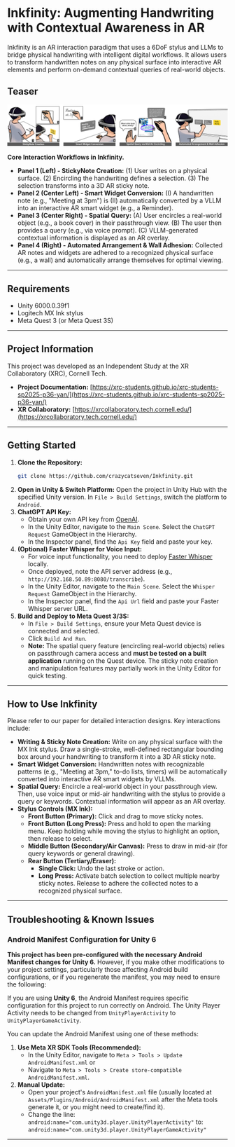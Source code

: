 # Inkfinity: Augmenting Handwriting with Contextual Awareness in AR

Inkfinity is an AR interaction paradigm that uses a 6DoF stylus and LLMs to bridge physical handwriting with intelligent digital workflows. It allows users to transform handwritten notes on any physical surface into interactive AR elements and perform on-demand contextual queries of real-world objects.

## Teaser

![Teaser Image](Teaser_image.png)

**Core Interaction Workflows in Inkfinity.**

- **Panel 1 (Left) - StickyNote Creation:**
  (1) User writes on a physical surface.
  (2) Encircling the handwriting defines a selection.
  (3) The selection transforms into a 3D AR sticky note.
- **Panel 2 (Center Left) - Smart Widget Conversion:**
  (I) A handwritten note (e.g., "Meeting at 3pm") is
  (II) automatically converted by a VLLM into an interactive AR smart widget (e.g., a Reminder).
- **Panel 3 (Center Right) - Spatial Query:**
  (A) User encircles a real-world object (e.g., a book cover) in their passthrough view.
  (B) The user then provides a query (e.g., via voice prompt).
  (C) VLLM-generated contextual information is displayed as an AR overlay.
- **Panel 4 (Right) - Automated Arrangement & Wall Adhesion:**
  Collected AR notes and widgets are adhered to a recognized physical surface (e.g., a wall) and automatically arrange themselves for optimal viewing.

---

## Requirements

- Unity 6000.0.39f1
- Logitech MX Ink stylus
- Meta Quest 3 (or Meta Quest 3S)

---

## Project Information

This project was developed as an Independent Study at the XR Collaboratory (XRC), Cornell Tech.

- **Project Documentation:** [https://xrc-students.github.io/xrc-students-sp2025-p36-yan/](https://xrc-students.github.io/xrc-students-sp2025-p36-yan/)
- **XR Collaboratory:** [https://xrcollaboratory.tech.cornell.edu/](https://xrcollaboratory.tech.cornell.edu/)

---

## Getting Started

1.  **Clone the Repository:**
    ```bash
    git clone https://github.com/crazycatseven/Inkfinity.git
    ```
2.  **Open in Unity & Switch Platform:** Open the project in Unity Hub with the specified Unity version. In `File > Build Settings`, switch the platform to `Android`.
3.  **ChatGPT API Key:**
    - Obtain your own API key from [OpenAI](https://platform.openai.com/api-keys).
    - In the Unity Editor, navigate to the `Main Scene`. Select the `ChatGPT Request` GameObject in the Hierarchy.
    - In the Inspector panel, find the `Api Key` field and paste your key.
4.  **(Optional) Faster Whisper for Voice Input:**
    - For voice input functionality, you need to deploy [Faster Whisper](https://github.com/crazycatseven/Faster_whisper) locally.
    - Once deployed, note the API server address (e.g., `http://192.168.50.89:8080/transcribe`).
    - In the Unity Editor, navigate to the `Main Scene`. Select the `Whisper Request` GameObject in the Hierarchy.
    - In the Inspector panel, find the `Api Url` field and paste your Faster Whisper server URL.
5.  **Build and Deploy to Meta Quest 3/3S:**
    - In `File > Build Settings`, ensure your Meta Quest device is connected and selected.
    - Click `Build And Run`.
    - **Note:** The spatial query feature (encircling real-world objects) relies on passthrough camera access and **must be tested on a built application** running on the Quest device. The sticky note creation and manipulation features may partially work in the Unity Editor for quick testing.

---

## How to Use Inkfinity

Please refer to our paper for detailed interaction designs. Key interactions include:

- **Writing & Sticky Note Creation:** Write on any physical surface with the MX Ink stylus. Draw a single-stroke, well-defined rectangular bounding box around your handwriting to transform it into a 3D AR sticky note.
- **Smart Widget Conversion:** Handwritten notes with recognizable patterns (e.g., "Meeting at 3pm," to-do lists, timers) will be automatically converted into interactive AR smart widgets by VLLMs.
- **Spatial Query:** Encircle a real-world object in your passthrough view. Then, use voice input or mid-air handwriting with the stylus to provide a query or keywords. Contextual information will appear as an AR overlay.
- **Stylus Controls (MX Ink):**
  - **Front Button (Primary):** Click and drag to move sticky notes.
  - **Front Button (Long Press):** Press and hold to open the marking menu. Keep holding while moving the stylus to highlight an option, then release to select.
  - **Middle Button (Secondary/Air Canvas):** Press to draw in mid-air (for query keywords or general drawing).
  - **Rear Button (Tertiary/Eraser):**
    - **Single Click:** Undo the last stroke or action.
    - **Long Press:** Activate batch selection to collect multiple nearby sticky notes. Release to adhere the collected notes to a recognized physical surface.

---

## Troubleshooting & Known Issues

### Android Manifest Configuration for Unity 6

**This project has been pre-configured with the necessary Android Manifest changes for Unity 6.** However, if you make other modifications to your project settings, particularly those affecting Android build configurations, or if you regenerate the manifest, you may need to ensure the following:

If you are using **Unity 6**, the Android Manifest requires specific configuration for this project to run correctly on Android. The Unity Player Activity needs to be changed from `UnityPlayerActivity` to `UnityPlayerGameActivity`.

You can update the Android Manifest using one of these methods:

1.  **Use Meta XR SDK Tools (Recommended):**
    - In the Unity Editor, navigate to `Meta > Tools > Update AndroidManifest.xml` or
    - Navigate to `Meta > Tools > Create store-compatible AndroidManifest.xml`.
2.  **Manual Update:**
    - Open your project's `AndroidManifest.xml` file (usually located at `Assets/Plugins/Android/AndroidManifest.xml` after the Meta tools generate it, or you might need to create/find it).
    - Change the line:
      `android:name="com.unity3d.player.UnityPlayerActivity"`
      to:
      `android:name="com.unity3d.player.UnityPlayerGameActivity"`

---
